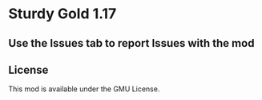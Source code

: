 # Sturdy Gold 1.17

## Use the Issues tab to report Issues with the mod



## License

This mod is available under the GMU License.
